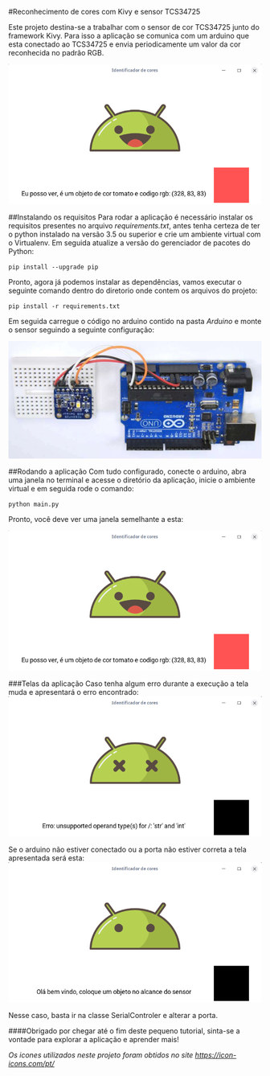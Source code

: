 #Reconhecimento de cores com Kivy e sensor TCS34725 

Este projeto destina-se a trabalhar com o sensor de cor TCS34725 junto do framework Kivy. Para isso a aplicação se comunica com um arduino que esta conectado ao TCS34725 e envia periodicamente um valor da cor reconhecida no padrão RGB.

![](img/Screens/screen2.png)

##Instalando os requisitos
Para rodar a aplicação é necessário instalar os requisitos presentes no arquivo *requirements.txt*, antes tenha certeza de ter o python instalado na versão 3.5 ou superior e crie um ambiente virtual com o Virtualenv. Em seguida atualize a versão do gerenciador de pacotes do Python:

```
pip install --upgrade pip
```
Pronto, agora já podemos instalar as dependências, vamos executar o seguinte comando dentro do diretorio onde contem os arquivos do projeto:
```
pip install -r requirements.txt

```
Em seguida carregue o código no arduino contido na pasta *Arduino* e monte o sensor seguindo a seguinte configuração:

![](img/esquematico.png)

##Rodando a aplicação
Com tudo configurado, conecte o arduino, abra uma janela no terminal e acesse o diretório da aplicação, inicie o ambiente virtual e em seguida rode o comando:

```
python main.py
``` 
Pronto, você deve ver uma janela semelhante a esta:

![](img/Screens/screen2.png)

###Telas da aplicação
Caso tenha algum erro durante a execução a tela muda e apresentará o erro encontrado:
![](img/Screens/screen3.png)

Se o arduino não estiver conectado ou a porta não estiver correta a tela apresentada será esta:
![](img/Screens/screen1.png)

Nesse caso, basta ir na classe SerialControler e alterar a porta.

####Obrigado por chegar até o fim deste pequeno tutorial, sinta-se a vontade para explorar a aplicação e aprender mais!


*Os icones utilizados neste projeto foram obtidos no site https://icon-icons.com/pt/*